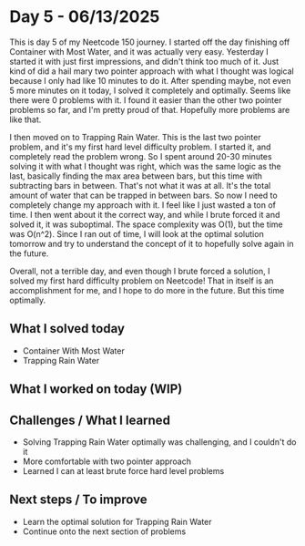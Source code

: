 # Day 5 - 06/13/2025

This is day 5 of my Neetcode 150 journey. I started off the day finishing off Container with
Most Water, and it was actually very easy. Yesterday I started it with just first impressions,
and didn't think too much of it. Just kind of did a hail mary two pointer approach with what I
thought was logical because I only had like 10 minutes to do it. After spending maybe, not even
5 more minutes on it today, I solved it completely and optimally. Seems like there were 0 
problems with it. I found it easier than the other two pointer problems so far, and I'm pretty
proud of that. Hopefully more problems are like that.

I then moved on to Trapping Rain Water. This is the last two pointer problem, and it's my first
hard level difficulty problem. I started it, and completely read the problem wrong. So I spent
around 20-30 minutes solving it with what I thought was right, which was the same logic as the
last, basically finding the max area between bars, but this time with subtracting bars in
between. That's not what it was at all. It's the total amount of water that can be trapped in 
between bars. So now I need to completely change my approach with it. I feel like I just wasted
a ton of time. I then went about it the correct way, and while I brute forced it and solved it,
it was suboptimal. The space complexity was O(1), but the time was O(n^2). Since I ran out of
time, I will look at the optimal solution tomorrow and try to understand the concept of it to
hopefully solve again in the future. 

Overall, not a terrible day, and even though I brute forced a solution, I solved my first hard
difficulty problem on Neetcode! That in itself is an accomplishment for me, and I hope to do 
more in the future. But this time optimally.

## What I solved today
- Container With Most Water
- Trapping Rain Water

## What I worked on today (WIP)

## Challenges / What I learned
- Solving Trapping Rain Water optimally was challenging, and I couldn't do it
- More comfortable with two pointer approach
- Learned I can at least brute force hard level problems

## Next steps / To improve
- Learn the optimal solution for Trapping Rain Water
- Continue onto the next section of problems 